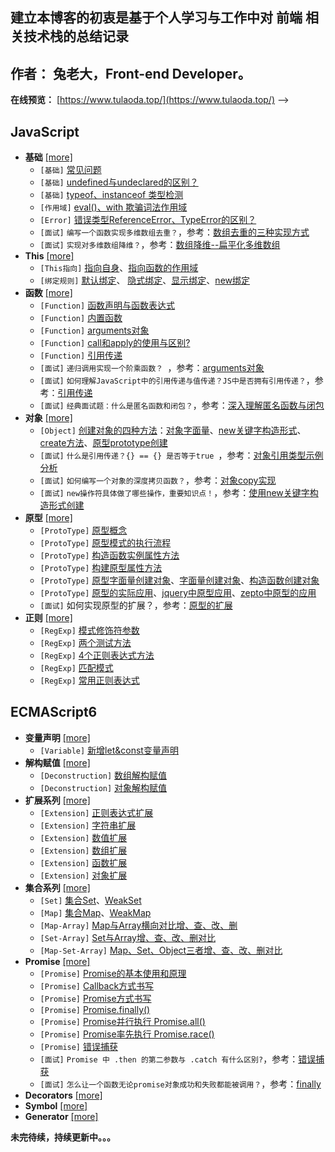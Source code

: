 ## 建立本博客的初衷是基于个人学习与工作中对 前端 相关技术栈的总结记录

## **作者：** 兔老大，Front-end Developer。

**在线预览：** [https://www.tulaoda.top/](https://www.tulaoda.top/) -->

## JavaScript

- **基础** [[more]](/docs/javascript/base.md)
    - ```[基础]``` [常见问题](/docs/javascript/base.md#常见问题)
    - ```[基础]``` [undefined与undeclared的区别？](/docs/javascript/base.md#undefined与undeclared的区别)
    - ```[基础]``` [typeof、instanceof 类型检测](/docs/javascript/base.md#类型检测)
    - ```[作用域]``` [eval()、with 欺骗词法作用域](/docs/javascript/base.md#欺骗词法作用域)
    - ```[Error]``` [错误类型ReferenceError、TypeError的区别？](/docs/javascript/base.md#错误)
    - ```[面试]``` ```编写一个函数实现多维数组去重？```，参考：[数组去重的三种实现方式](/docs/javascript/base.md#数组去重的三种实现方式)
    - ```[面试]``` ```实现对多维数组降维？```，参考：[数组降维--扁平化多维数组](/docs/javascript/base.md#数组降维)
- **This** [[more]](/docs/javascript/this.md)
    * ```[This指向]``` [指向自身](/docs/javascript/this.md#指向自身)、[指向函数的作用域](/docs/javascript/this.md#指向函数的作用域)
    * ```[绑定规则]``` [默认绑定](/docs/javascript/this.md#默认绑定)、 [隐式绑定](/docs/javascript/this.md#隐式绑定)、[显示绑定](/docs/javascript/this.md#显示绑定)、[new绑定](/docs/javascript/this.md#new绑定)
- **函数** [[more]](/docs/javascript/func.md)
    - ```[Function]``` [函数声明与函数表达式](/docs/javascript/func.md#函数声明与函数表达式)
    - ```[Function]``` [内置函数](/docs/javascript/func.md#内置函数)
    - ```[Function]``` [arguments对象](/docs/javascript/func.md#arguments对象)
    - ```[Function]``` [call和apply的使用与区别?](/docs/javascript/func.md#call和apply的使用与区别)
    - ```[Function]``` [引用传递](/docs/javascript/func.md#引用传递)
    - ```[面试]``` ``` 递归调用实现一个阶乘函数？  ```，参考：[arguments对象](/docs/javascript/func.md#arguments对象)
    - ```[面试]``` ```如何理解JavaScript中的引用传递与值传递？JS中是否拥有引用传递？```，参考：[引用传递](/docs/javascript/func.md#引用传递)
    - ```[面试]``` ```经典面试题：什么是匿名函数和闭包？```，参考：[深入理解匿名函数与闭包](/docs/javascript/func.md#深入理解匿名函数与闭包)
- **对象** [[more]](/docs/javascript/object.md)
    * ```[Object]``` [创建对象的四种方法](/docs/javascript/object.md#创建对象的四种方法)：[对象字面量](/docs/javascript/object.md#对象字面量创建)、[new关键字构造形式](/docs/javascript/object.md#使用new关键字构造形式创建)、[create方法](/docs/javascript/object.md#对象的create方法创建)、[原型prototype创建](/docs/javascript/object.md#原型prototype创建)
    * ```[面试]``` ``` 什么是引用传递？{} == {} 是否等于true  ```，参考：[对象引用类型示例分析](/docs/javascript/object.md#引用类型示例分析)
    * ```[面试]``` ``` 如何编写一个对象的深度拷贝函数？ ```，参考：[对象copy实现](/docs/javascript/object.md#对象copy实现)
    * ```[面试]``` ``` new操作符具体做了哪些操作，重要知识点！ ```，参考：[使用new关键字构造形式创建](/docs/javascript/object.md#使用new关键字构造形式创建)
- **原型** [[more]](/docs/javascript/prototype.md)
    * ```[ProtoType]``` [原型概念](/docs/javascript/prototype.md#原型概念)
    * ```[ProtoType]``` [原型模式的执行流程](/docs/javascript/prototype.md#原型模式的执行流程)
    * ```[ProtoType]```  [构造函数实例属性方法](/docs/javascript/prototype.md#构造函数实例属性方法)
    *  ```[ProtoType]``` [构建原型属性方法](/docs/javascript/prototype.md#构建原型属性方法)
    * ```[ProtoType]```  [原型字面量创建对象](/docs/javascript/prototype.md#原型字面量创建对象)、[字面量创建对象](/docs/javascript/prototype.md#字面量创建对象)、[构造函数创建对象](/docs/javascript/prototype.md#构造函数创建对象)
    * ```[ProtoType]```  [原型的实际应用](/docs/javascript/prototype.md#原型的实际应用)、[jquery中原型应用](/docs/javascript/prototype.md#jquery中原型应用)、[zepto中原型的应用](/docs/javascript/prototype.md#zepto中原型的应用)
    *  ```[面试]``` 如何实现原型的扩展？，参考：[原型的扩展](/docs/javascript/prototype.md#原型的扩展)
- **正则** [[more]](/docs/javascript/regexp.md)
    - ```[RegExp]```  [模式修饰符参数](/docs/javascript/regexp.md#模式修饰符参数)
    - ```[RegExp]```  [两个测试方法](/docs/javascript/regexp.md#两个测试方法)
    - ```[RegExp]```  [4个正则表达式方法](/docs/javascript/regexp.md#4个正则表达式方法)
    - ```[RegExp]```  [匹配模式](/docs/javascript/regexp.md#匹配模式)
    - ```[RegExp]```  [常用正则表达式](/docs/javascript/regexp.md#常用正则表达式)
    
## ECMAScript6
- **变量声明** [[more]](/docs/es6/readme.md)
    - ```[Variable]``` [新增let&const变量声明](/docs/es6/readme.md#新增声明变量)
- **解构赋值** [[more]](/docs/es6/readme.md#解构赋值)
    - ```[Deconstruction]``` [数组解构赋值](/docs/es6/readme.md#数组解构赋值)
    - ```[Deconstruction]``` [对象解构赋值](/docs/es6/readme.md#对象解构赋值)
- **扩展系列** [[more]](/docs/es6/readme.md#解构赋值)
    - ```[Extension]``` [正则表达式扩展](/docs/es6/readme.md#正则表达式扩展)
    - ```[Extension]``` [字符串扩展](/docs/es6/readme.md#字符串扩展)
    - ```[Extension]``` [数值扩展](/docs/es6/readme.md#数值扩展)
    - ```[Extension]``` [数组扩展](/docs/es6/readme.md#数组扩展)
    - ```[Extension]``` [函数扩展](/docs/es6/readme.md#函数扩展)
    - ```[Extension]``` [对象扩展](/docs/es6/readme.md#对象扩展)
- **集合系列** [[more]](/docs/es6/set-map.md#解构赋值)
    - ```[Set]``` [集合Set](/docs/es6/set-map.md#set)、[WeakSet](/docs/es6/set-map.md#weakset)
    - ```[Map]``` [集合Map](/docs/es6/set-map.md#map)、[WeakMap](/docs/es6/set-map.md#weakmap)
    - ```[Map-Array]``` [Map与Array横向对比增、查、改、删](/docs/es6/set-map.md#map与array对比)
    - ```[Set-Array]``` [Set与Array增、查、改、删对比](/docs/es6/set-map.md#set与array)
    - ```[Map-Set-Array]``` [Map、Set、Object三者增、查、改、删对比](/docs/es6/set-map.md#集合map集合set对象三者对比)
- **Promise** [[more]](/docs/es6/promise.md)
    - ```[Promise]``` [Promise的基本使用和原理](/docs/es6/promise.md#promise的基本使用和原理)
    - ```[Promise]``` [Callback方式书写](/docs/es6/promise.md#callback方式书写)
    - ```[Promise]``` [Promise方式书写](/docs/es6/promise.md#promise方式书写)
    - ```[Promise]``` [Promise.finally()](/docs/es6/promise.md#finally)
    - ```[Promise]``` [Promise并行执行 Promise.all()](/docs/es6/promise.md#promise并行执行)
    - ```[Promise]``` [Promise率先执行 Promise.race()](/docs/es6/promise.md#promise率先执行)
    - ```[Promise]``` [错误捕获](/docs/es6/promise.md#错误捕获) 
    - ```[面试]``` ```Promise 中 .then 的第二参数与 .catch 有什么区别?```，参考：[错误捕获](/docs/es6/promise.md#错误捕获)
    - ```[面试]``` ```怎么让一个函数无论promise对象成功和失败都能被调用？```，参考：[finally](/docs/es6/promise.md#finally)
- **Decorators** [[more]](/docs/es6/decorators.md)
- **Symbol** [[more]](/docs/es6/symbol.md)
- **Generator** [[more]](/docs/es6/generator.md)

**未完待续，持续更新中。。。**

